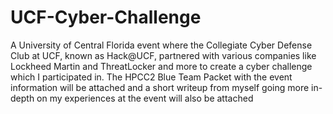 # UCF-Cyber-Challenge
A University of Central Florida event where the Collegiate Cyber Defense Club at UCF, known as Hack@UCF, partnered with various companies like Lockheed Martin and ThreatLocker and more to create a cyber challenge which I participated in. The HPCC2 Blue Team Packet with the event information will be attached and a short writeup from myself going more in-depth on my experiences at the event will also be attached
